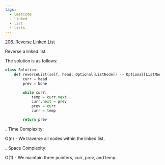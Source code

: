 ```yaml
---
tags:
  - leetcode
  - linked
  - list
  - lists
---
```


<a href="https://leetcode.com/problems/reverse-linked-list/">206. Reverse Linked
List</a>

Reverse a linked list.

The solution is as follows:

```python
class Solution:
    def reverseList(self, head: Optional[ListNode]) -> Optional[ListNode]:
        curr = head
        prev = None

        while curr:
            temp = curr.next
            curr.next = prev
            prev = curr
            curr = temp

        return prev
```

\_ Time Complexity:

O(n) - We traverse all nodes within the linked list.

\_ Space Complexity:

O(1) - We maintain three pointers, curr, prev, and temp.

